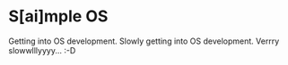 # S[ai]mple OS

Getting into OS development. Slowly getting into OS development. Verrry slowwlllyyyy... :-D

